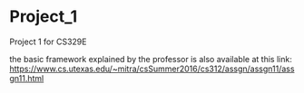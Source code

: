 # Project_1
Project 1 for CS329E

the basic framework explained by the professor is also available at this link:
https://www.cs.utexas.edu/~mitra/csSummer2016/cs312/assgn/assgn11/assgn11.html


